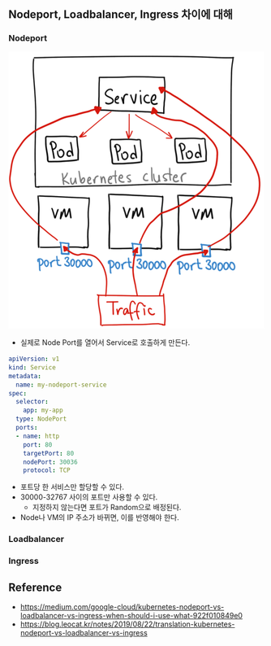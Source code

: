 ## Nodeport, Loadbalancer, Ingress 차이에 대해
### Nodeport
![](/assets/posts/img/2020-11-10-15-15-34.png)
- 실제로 Node Port를 열어서 Service로 호출하게 만든다.

```yaml
apiVersion: v1
kind: Service
metadata:
  name: my-nodeport-service
spec:
  selector:
    app: my-app
  type: NodePort
  ports:
  - name: http
    port: 80
    targetPort: 80
    nodePort: 30036
    protocol: TCP
```


- 포트당 한 서비스만 할당할 수 있다.
- 30000-32767 사이의 포트만 사용할 수 있다.
    - 지정하지 않는다면 포트가 Random으로 배정된다.
- Node나 VM의 IP 주소가 바뀌면, 이를 반영해야 한다.

### Loadbalancer
### Ingress
## Reference
- <https://medium.com/google-cloud/kubernetes-nodeport-vs-loadbalancer-vs-ingress-when-should-i-use-what-922f010849e0>
- <https://blog.leocat.kr/notes/2019/08/22/translation-kubernetes-nodeport-vs-loadbalancer-vs-ingress>